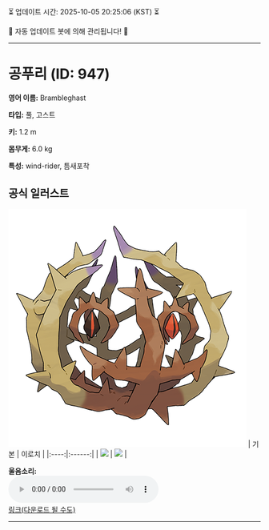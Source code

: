 
⏳ 업데이트 시간: 2025-10-05 20:25:06 (KST) ⏳

🤖 자동 업데이트 봇에 의해 관리됩니다! 🤖

---

# 공푸리 (ID: 947)
**영어 이름:** Brambleghast

**타입:** 풀, 고스트

**키:** 1.2 m

**몸무게:** 6.0 kg

**특성:** wind-rider, 틈새포착

## 공식 일러스트
![](https://raw.githubusercontent.com/PokeAPI/sprites/master/sprites/pokemon/other/official-artwork/947.png)
| 기본 | 이로치 |
|:----:|:------:|
| <img src="http://play.pokemonshowdown.com/sprites/ani/brambleghast.gif" width="200"> | <img src="http://play.pokemonshowdown.com/sprites/ani-shiny/brambleghast.gif" width="200"> |

**울음소리:**<br><audio controls src="https://raw.githubusercontent.com/PokeAPI/cries/main/cries/pokemon/latest/947.ogg"></audio><br> [링크(다운로드 될 수도)](https://raw.githubusercontent.com/PokeAPI/cries/main/cries/pokemon/latest/947.ogg)


---

